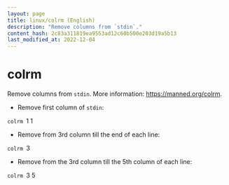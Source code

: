 ```yaml
---
layout: page
title: linux/colrm (English)
description: "Remove columns from `stdin`."
content_hash: 2c83a311819ea9553ad12c60b500e203d19a5b13
last_modified_at: 2022-12-04
---
```

# colrm

Remove columns from `stdin`.
More information: <https://manned.org/colrm>.

- Remove first column of `stdin`:

`colrm `<span class="tldr-var badge badge-pill bg-dark-lm bg-white-dm text-white-lm text-dark-dm font-weight-bold">1 1</span>

- Remove from 3rd column till the end of each line:

`colrm `<span class="tldr-var badge badge-pill bg-dark-lm bg-white-dm text-white-lm text-dark-dm font-weight-bold">3</span>

- Remove from the 3rd column till the 5th column of each line:

`colrm `<span class="tldr-var badge badge-pill bg-dark-lm bg-white-dm text-white-lm text-dark-dm font-weight-bold">3 5</span>
